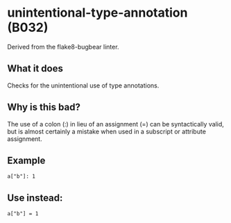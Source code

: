 # unintentional-type-annotation (B032)
Derived from the flake8-bugbear linter.
## What it does
Checks for the unintentional use of type annotations.
## Why is this bad?
The use of a colon (:) in lieu of an assignment (=) can be syntactically valid, but
is almost certainly a mistake when used in a subscript or attribute assignment.
## Example
```
a["b"]: 1
```
## Use instead:
```
a["b"] = 1
```